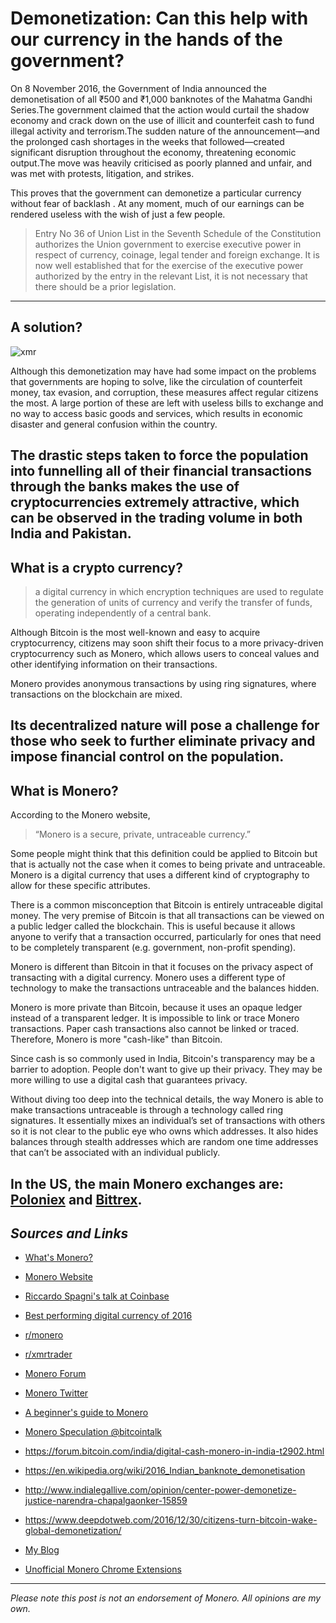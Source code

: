 # Demonetization: Can this help with our currency in the hands of the government?

On 8 November 2016, the Government of India announced the demonetisation of all ₹500 and ₹1,000 banknotes of the Mahatma Gandhi Series.The government claimed that the action would curtail the shadow economy and crack down on the use of illicit and counterfeit cash to fund illegal activity and terrorism.The sudden nature of the announcement—and the prolonged cash shortages in the weeks that followed—created significant disruption throughout the economy, threatening economic output.The move was heavily criticised as poorly planned and unfair, and was met with protests, litigation, and strikes.

This proves that the government can demonetize a particular currency without fear of backlash .
At any moment, much of our earnings can be rendered useless with the wish of just a few people.

>  Entry No 36 of Union List in the Seventh Schedule of the Constitution authorizes the Union government to exercise executive power in respect of currency, coinage, legal tender and foreign exchange. It is now well established that for the exercise of the executive power authorized by the entry in the relevant List, it is not necessary that there should be a prior legislation.
---

## **A solution?**

![xmr](https://www.cryptocompare.com/media/351229/xmrheader.png)

Although this demonetization may have had some impact on the problems that governments are hoping to solve, like the circulation of counterfeit money, tax evasion, and corruption, these measures affect regular citizens the most. A large portion of these are left with useless bills to exchange and no way to access basic goods and services, which results in economic disaster and general confusion within the country.

The drastic steps taken to force the population into funnelling all of their financial transactions through the banks makes the use of cryptocurrencies extremely attractive, which can be observed in the trading volume in both India and Pakistan. 
---

## **What is a crypto currency?**

> a digital currency in which encryption techniques are used to regulate the generation of units of currency and verify the transfer of funds, operating independently of a central bank.

Although Bitcoin is the most well-known and easy to acquire cryptocurrency, citizens may soon shift their focus to a more privacy-driven cryptocurrency such as Monero, which allows users to conceal values and other identifying information on their transactions.

Monero provides anonymous transactions by using ring signatures, where transactions on the blockchain are mixed. 

Its decentralized nature will pose a challenge for those who seek to further eliminate privacy and impose financial control on the population.
---

## **What is Monero?**

According to the Monero website,

>“Monero is a secure, private, untraceable currency.” 

Some people might think that this definition could be applied to Bitcoin but that is actually not the case when it comes to being private and untraceable. Monero is a digital currency that uses a different kind of cryptography to allow for these specific attributes. 

There is a common misconception that Bitcoin is entirely untraceable digital money. The very premise of Bitcoin is that all transactions can be viewed on a public ledger called the blockchain. This is useful because it allows anyone to verify that a transaction occurred, particularly for ones that need to be completely transparent (e.g. government, non-profit spending).

Monero is different than Bitcoin in that it focuses on the privacy aspect of transacting with a digital currency. Monero uses a different type of technology to make the transactions untraceable and the balances hidden. 

Monero is more private than Bitcoin, because it uses an opaque ledger instead of a transparent ledger. It is impossible to link or trace Monero transactions. Paper cash transactions also cannot be linked or traced. Therefore, Monero is more "cash-like" than Bitcoin.

Since cash is so commonly used in India, Bitcoin's transparency may be a barrier to adoption. People don't want to give up their privacy. They may be more willing to use a digital cash that guarantees privacy.

Without diving too deep into the technical details, the way Monero is able to make transactions untraceable is through a technology called ring signatures. It essentially mixes an individual’s set of transactions with others so it is not clear to the public eye who owns which addresses. It also hides balances through stealth addresses which are random one time addresses that can’t be associated with an individual publicly.

In the US, the main Monero exchanges are: [Poloniex](http://poloniex.com) and [Bittrex](http://bittrex.com).
---

## _Sources and Links_ 

* [What's Monero?](https://m.youtube.com/watch?v=TZi9xx6aiuY)

* [Monero Website](https://getmonero.org/home)

* [Riccardo Spagni's talk at Coinbase](https://www.youtube.com/watch?v=pTgadb7M47E)

* [Best performing digital currency of 2016](https://thecontrol.co/meet-the-best-performing-digital-currency-of-2016-monero-e6010768e54a)

* [r/monero](https://www.reddit.com/r/Monero/)

* [r/xmrtrader](https://www.reddit.com/r/xmrtrader/)

* [Monero Forum](https://forum.getmonero.org/)

* [Monero Twitter](https://twitter.com/monerocurrency)

* [A beginner's guide to Monero](https://medium.com/@linda.xie/a-beginners-guide-to-monero-7a5df2c50ed9)

* [Monero Speculation @bitcointalk](https://bitcointalk.org/index.php?topic=753252.0)

* https://forum.bitcoin.com/india/digital-cash-monero-in-india-t2902.html

* https://en.wikipedia.org/wiki/2016_Indian_banknote_demonetisation

* http://www.indialegallive.com/opinion/center-power-demonetize-justice-narendra-chapalgaonker-15859

* https://www.deepdotweb.com/2016/12/30/citizens-turn-bitcoin-wake-global-demonetization/

* [My Blog](https://getmonero.github.io)

* [Unofficial Monero Chrome Extensions](https://monerocoin.github.io)

---

_Please note this post is not an endorsement of Monero. All opinions are my own._




